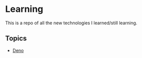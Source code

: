 # Learning

This is a repo of all the new technologies I learned/still learning.

## Topics

- [Deno](./deno/)
